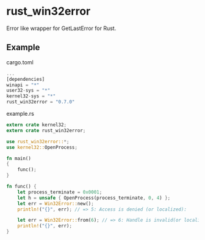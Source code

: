 # rust_win32error

Error like wrapper for GetLastError for Rust.

## Example ##


cargo.toml
``` Rust
...
[dependencies]
winapi = "*"
user32-sys = "*"
kernel32-sys = "*"
rust_win32error = "0.7.0"
```

example.rs
``` Rust
extern crate kernel32;
extern crate rust_win32error;

use rust_win32error::*;
use kernel32::OpenProcess;

fn main()
{
    func();
}

fn func() {
    let process_terminate = 0x0001;
    let h = unsafe { OpenProcess(process_terminate, 0, 4) };
    let err = Win32Error::new();
    println!("{}", err); // => 5: Access is denied (or localized):

    let err = Win32Error::from(6); // => 6: Handle is invalid(or localized):
    println!("{}", err);
}
```